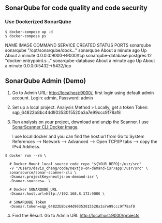 ## SonarQube for code quality and code security

### Use Dockerized SonarQube

```
$ docker-compose up -d
$ docker-compose ps
```

NAME IMAGE COMMAND SERVICE CREATED STATUS PORTS
sonarqube sonarqube "/opt/sonarqube/dock…" sonarqube About a minute ago Up About a minute 0.0.0.0:9000->9000/tcp
sonarqube-database postgres:12 "docker-entrypoint.s…" sonarqube-database About a minute ago Up About a minute 0.0.0.0:5432->5432/tcp

## SonarQube Admin (Demo)

1. Go to Admin URL: [http://localhost:9000/](http://localhost:9000/), first login using default admin account.
   Login: admin, Password: admin

2. Set up a local project. Analysis Method > Locally, get a token
   Token: sqp_64822b8bc44d90353015520a3a7e99ccc9f78af8

3. Run analysis on your project, download and unzip the Scanner.
   I use [SonarScanner CLI Docker Image](https://hub.docker.com/r/sonarsource/sonar-scanner-cli).

   I use local docker and you can find the host.url from
   Go to System References --> Network --> Advanced --> Open TCP/IP tabs --> copy the IPv4 Address.

```
$ docker run --rm \

  # Docker Mount local source code repo "${YOUR_REPO}:/usr/src"
  -v "/Users/davis_chang/code/nextjs-on-demand-isr/app:/usr/src" \
  sonarsource/sonar-scanner-cli \
  -Dsonar.projectKey=nextjs-on-demand-isr \
  -Dsonar.sources=. \

  # Docker SONARQUBE_URL
  -Dsonar.host.url=http://192.168.8.172:9000 \

  # SONARQUBE Token
  -Dsonar.token=sqp_64822b8bc44d90353015520a3a7e99ccc9f78af8
```

4. Find the Result. Go to Admin URL [http://localhost:9000/projects](http://localhost:9000/projects)
